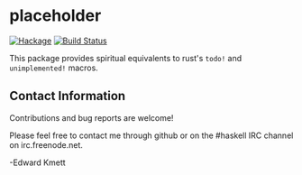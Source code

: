 placeholder
===========

[![Hackage](https://img.shields.io/hackage/v/placeholder.svg)](https://hackage.haskell.org/package/placeholder) [![Build Status](https://github.com/ekmett/placeholder/workflows/Haskell-CI/badge.svg)](https://github.com/ekmett/placeholder/actions?query=workflow%3AHaskell-CI)

This package provides spiritual equivalents to rust's `todo!` and `unimplemented!` macros.

Contact Information
-------------------

Contributions and bug reports are welcome!

Please feel free to contact me through github or on the #haskell IRC channel on irc.freenode.net.

-Edward Kmett
